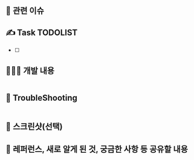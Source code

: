 ## 📍 관련 이슈
<!-- 관련있는 #이슈 번호를 적어주세요.
  해당 pull request merge와 함께 이슈를 닫으려면
  closed #이슈 번호를 적어주세요 -->

## ✍️ Task TODOLIST
<!-- 자신이 한 작업을 간단하게 TODO로 표현해주세요! -->
- [ ]

## 🧑🏻‍💻 개발 내용
<!-- 개발에 대한 내용을 적어주세요 -->
```
```

## 🚨 TroubleShooting
<!-- TroubleShotting이 있었다면 이야기 해주세요! -->
```
```

## 📸 스크린샷(선택)
<!-- 참고할 사진이 있다면 넣어주세요 -->

## 📔 레퍼런스, 새로 알게 된 것, 궁금한 사항 등 공유할 내용
<!-- 참고할 사항이 있다면 적어주세요 -->
